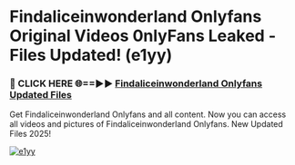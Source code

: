 # Findaliceinwonderland Onlyfans Original Videos 0nlyFans Leaked - Files Updated! (e1yy)

<h3>🔴 CLICK HERE 🌐==►► <a href="https://tinyurl.com/ms9xzufz" rel="nofollow">Findaliceinwonderland Onlyfans Updated Files</a></h3>

Get Findaliceinwonderland Onlyfans and all content. Now you can access all videos and pictures of Findaliceinwonderland Onlyfans. New Updated Files 2025!

[![e1yy](https://i.imgur.com/ppqm5kG.gif)](https://tinyurl.com/ms9xzufz)

